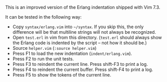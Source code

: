 This is an improved version of the Erlang indentation shipped with Vim 7.3.

It can be tested in the following way:

- Copy `syntax/erlang.vim` into `~/syntax`. If you skip this, the only
  difference will be that multiline strings will not always be recognized.
- Open `test.erl` in vim from this directory. (`test.erl` should always show the
  Erlang code is indented by the script – not how it should be.)
- Source `helper.vim` (`:source helper.vim`)
- Press F1 to load the new indentation (`indent/erlang.vim`).
- Press F2 to run the unit tests.
- Press F3 to reindent the current line. Press shift-F3 to print a log.
- Press F4 to reindent the current buffer. Press shift-F4 to print a log.
- Press F5 to show the tokens of the current line.

